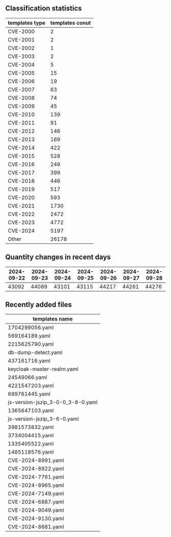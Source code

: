 ## Classification statistics
| templates type | templates conut | 
| --- | --- |
| CVE-2000 | 2 |
| CVE-2001 | 2 |
| CVE-2002 | 1 |
| CVE-2003 | 2 |
| CVE-2004 | 5 |
| CVE-2005 | 15 |
| CVE-2006 | 19 |
| CVE-2007 | 63 |
| CVE-2008 | 74 |
| CVE-2009 | 45 |
| CVE-2010 | 139 |
| CVE-2011 | 91 |
| CVE-2012 | 146 |
| CVE-2013 | 169 |
| CVE-2014 | 422 |
| CVE-2015 | 528 |
| CVE-2016 | 249 |
| CVE-2017 | 399 |
| CVE-2018 | 446 |
| CVE-2019 | 517 |
| CVE-2020 | 593 |
| CVE-2021 | 1730 |
| CVE-2022 | 2472 |
| CVE-2023 | 4772 |
| CVE-2024 | 5197 |
| Other | 26178 |
## Quantity changes in recent days
|2024-09-22 | 2024-09-23 | 2024-09-24 | 2024-09-25 | 2024-09-26 | 2024-09-27 | 2024-09-28|
|--- | ------ | ------ | ------ | ------ | ------ | ---|
|43092 | 44089 | 43101 | 43115 | 44217 | 44261 | 44276|
## Recently added files
| templates name | 
| --- |
| 1704299056.yaml |
| 569164189.yaml |
| 2215625790.yaml |
| db-dump-detect.yaml |
| 437161716.yaml |
| keycloak-master-realm.yaml |
| 24549066.yaml |
| 4221547203.yaml |
| 689761445.yaml |
| js-version-jszip_3-0-0_3-8-0.yaml |
| 1365647103.yaml |
| js-version-jszip_3-6-0.yaml |
| 3981573832.yaml |
| 3734004415.yaml |
| 1335405522.yaml |
| 1485118576.yaml |
| CVE-2024-8991.yaml |
| CVE-2024-8922.yaml |
| CVE-2024-7761.yaml |
| CVE-2024-8965.yaml |
| CVE-2024-7149.yaml |
| CVE-2024-6887.yaml |
| CVE-2024-9049.yaml |
| CVE-2024-9130.yaml |
| CVE-2024-8681.yaml |
